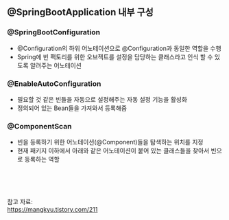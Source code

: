 ## @SpringBootApplication 내부 구성

### @SpringBootConfiguration

- @Configuration의 하위 어노테이션으로 @Configuration과 동일한 역할을 수행
- Spring에 빈 팩토리를 위한 오브젝트를 설정을 담당하는 클래스라고 인식 할 수 있도록 알려주는 어노테이션

### @EnableAutoConfiguration

- 필요할 것 같은 빈들을 자동으로 설정해주는 자동 설정 기능을 활성화
- 정의되어 있는 Bean들을 가져와서 등록해줌

### @ComponentScan

- 빈을 등록하기 위한 어노테이션(@Component)들을 탐색하는 위치를 지정
- 현재 패키지 이하에서 아래와 같은 어노테이션이 붙어 있는 클래스들을 찾아서 빈으로 등록하는 역할

<br><br><br>

참고 자료: <br>
https://mangkyu.tistory.com/211
